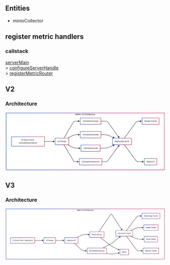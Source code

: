 ## Entities
- minioCollector


## register metric handlers
### callstack
[serverMain](https://github.com/minio/minio/blob/RELEASE.2025-02-03T21-03-04Z/cmd/server-main.go#L743)  
\> [configureServerHandle](https://github.com/minio/minio/blob/RELEASE.2025-02-03T21-03-04Z/cmd/server-main.go#L891)  
\> [registerMetricRouter](https://github.com/minio/minio/blob/RELEASE.2025-02-03T21-03-04Z/cmd/routers.go#L101)  

## V2 
### Architecture
<img src=metric_diagram_architecture_v2.png>

## V3 
### Architecture
<img src=metric_diagram_architecture_v3.png>
